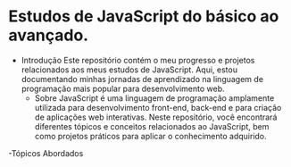 # Estudos de JavaScript do básico ao avançado. 
- Introdução
  Este repositório contém o meu progresso e projetos relacionados aos meus estudos de JavaScript.
  Aqui, estou documentando minhas jornadas de aprendizado na linguagem de programação mais popular para desenvolvimento web.
  - Sobre
    JavaScript é uma linguagem de programação amplamente utilizada para desenvolvimento front-end,
    back-end e para criação de aplicações web interativas.
    Neste repositório, você encontrará diferentes tópicos e conceitos relacionados ao JavaScript,
    bem como projetos práticos para aplicar o conhecimento adquirido. 

-Tópicos Abordados

